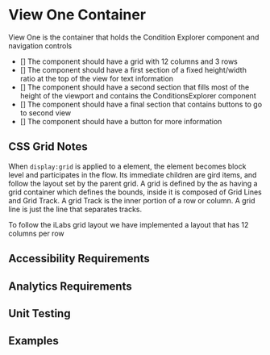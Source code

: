# View One Container

View One is the container that holds the Condition Explorer component and navigation controls

* [] The component should have a grid with 12 columns and 3 rows
* [] The component should have a first section of a fixed height/width ratio 
at the top of the view for text information 
* [] The component should have a second section that fills most of the height of the viewport
and contains the ConditionsExplorer component
* [] The component should have a final section that contains buttons to go to second view
* [] The component should have a button for more information

## CSS Grid Notes

When `display:grid` is applied to a element, the element becomes block level and participates in the flow.
Its immediate children are gird items, and follow the layout set by the parent grid.
A grid is defined by the as having a grid container which defines the bounds, inside it is composed of Grid Lines and Grid Track. A grid Track is the inner portion of a row or column. A grid line is just the line that separates tracks.

To follow the iLabs grid layout we have implemented a layout that has 12 columns per row

## Accessibility Requirements


## Analytics Requirements


## Unit Testing


## Examples

